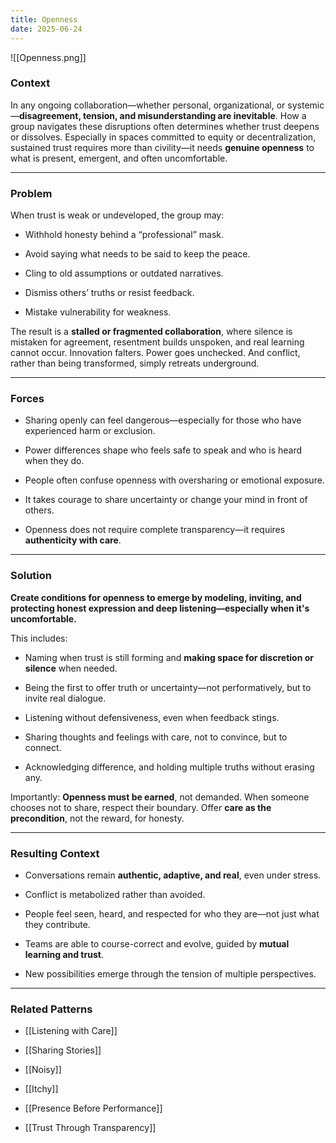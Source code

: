 ```yaml
---
title: Openness
date: 2025-06-24
---
```


![[Openness.png]]
### **Context**

In any ongoing collaboration—whether personal, organizational, or systemic—**disagreement, tension, and misunderstanding are inevitable**. How a group navigates these disruptions often determines whether trust deepens or dissolves. Especially in spaces committed to equity or decentralization, sustained trust requires more than civility—it needs **genuine openness** to what is present, emergent, and often uncomfortable.

---

### **Problem**

When trust is weak or undeveloped, the group may:

- Withhold honesty behind a “professional” mask.

- Avoid saying what needs to be said to keep the peace.

- Cling to old assumptions or outdated narratives.

- Dismiss others’ truths or resist feedback.

- Mistake vulnerability for weakness.


The result is a **stalled or fragmented collaboration**, where silence is mistaken for agreement, resentment builds unspoken, and real learning cannot occur. Innovation falters. Power goes unchecked. And conflict, rather than being transformed, simply retreats underground.

---

### **Forces**

- Sharing openly can feel dangerous—especially for those who have experienced harm or exclusion.

- Power differences shape who feels safe to speak and who is heard when they do.

- People often confuse openness with oversharing or emotional exposure.

- It takes courage to share uncertainty or change your mind in front of others.

- Openness does not require complete transparency—it requires **authenticity with care**.


---

### **Solution**

**Create conditions for openness to emerge by modeling, inviting, and protecting honest expression and deep listening—especially when it's uncomfortable.**

This includes:

- Naming when trust is still forming and **making space for discretion or silence** when needed.

- Being the first to offer truth or uncertainty—not performatively, but to invite real dialogue.

- Listening without defensiveness, even when feedback stings.

- Sharing thoughts and feelings with care, not to convince, but to connect.

- Acknowledging difference, and holding multiple truths without erasing any.


Importantly: **Openness must be earned**, not demanded. When someone chooses not to share, respect their boundary. Offer **care as the precondition**, not the reward, for honesty.

---

### **Resulting Context**

- Conversations remain **authentic, adaptive, and real**, even under stress.

- Conflict is metabolized rather than avoided.

- People feel seen, heard, and respected for who they are—not just what they contribute.

- Teams are able to course-correct and evolve, guided by **mutual learning and trust**.

- New possibilities emerge through the tension of multiple perspectives.


---

### **Related Patterns**

- [[Listening with Care]]

- [[Sharing Stories]]

- [[Noisy]]

- [[Itchy]]

- [[Presence Before Performance]]

- [[Trust Through Transparency]]